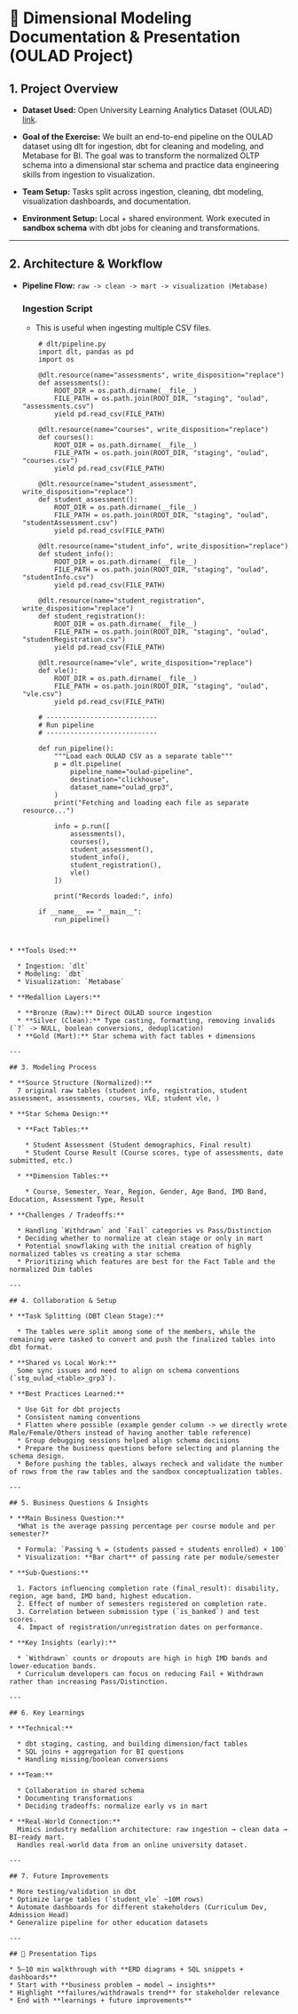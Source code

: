 
# 📝 Dimensional Modeling Documentation & Presentation (OULAD Project)

## 1. Project Overview

* **Dataset Used:**
  Open University Learning Analytics Dataset (OULAD) [link](https://analyse.kmi.open.ac.uk/open-dataset).

* **Goal of the Exercise:**
  We built an end-to-end pipeline on the OULAD dataset using dlt for ingestion, dbt for cleaning and modeling, and Metabase for BI. The goal was to transform the normalized OLTP schema into a dimensional star schema and practice data engineering skills from ingestion to visualization.


* **Team Setup:**
  Tasks split across ingestion, cleaning, dbt modeling, visualization dashboards, and documentation. 

* **Environment Setup:**
  Local + shared environment. Work executed in **sandbox schema** with dbt jobs for cleaning and transformations.

---

## 2. Architecture & Workflow

* **Pipeline Flow:**
  `raw -> clean -> mart -> visualization (Metabase)`
  ### Ingestion Script
  - This is useful when ingesting multiple CSV files.
  ```
      # dlt/pipeline.py
      import dlt, pandas as pd
      import os
      
      @dlt.resource(name="assessments", write_disposition="replace")
      def assessments():
          ROOT_DIR = os.path.dirname(__file__)
          FILE_PATH = os.path.join(ROOT_DIR, "staging", "oulad", "assessments.csv")
          yield pd.read_csv(FILE_PATH)
      
      @dlt.resource(name="courses", write_disposition="replace")
      def courses():
          ROOT_DIR = os.path.dirname(__file__)
          FILE_PATH = os.path.join(ROOT_DIR, "staging", "oulad", "courses.csv")
          yield pd.read_csv(FILE_PATH)
      
      @dlt.resource(name="student_assessment", write_disposition="replace")
      def student_assessment():
          ROOT_DIR = os.path.dirname(__file__)
          FILE_PATH = os.path.join(ROOT_DIR, "staging", "oulad", "studentAssessment.csv")
          yield pd.read_csv(FILE_PATH)
      
      @dlt.resource(name="student_info", write_disposition="replace")
      def student_info():
          ROOT_DIR = os.path.dirname(__file__)
          FILE_PATH = os.path.join(ROOT_DIR, "staging", "oulad", "studentInfo.csv")
          yield pd.read_csv(FILE_PATH)
      
      @dlt.resource(name="student_registration", write_disposition="replace")
      def student_registration():
          ROOT_DIR = os.path.dirname(__file__)
          FILE_PATH = os.path.join(ROOT_DIR, "staging", "oulad", "studentRegistration.csv")
          yield pd.read_csv(FILE_PATH)
      
      @dlt.resource(name="vle", write_disposition="replace")
      def vle():
          ROOT_DIR = os.path.dirname(__file__)
          FILE_PATH = os.path.join(ROOT_DIR, "staging", "oulad", "vle.csv")
          yield pd.read_csv(FILE_PATH)
      
      # ----------------------------
      # Run pipeline
      # ----------------------------
      
      def run_pipeline():
          """Load each OULAD CSV as a separate table"""
          p = dlt.pipeline(
              pipeline_name="oulad-pipeline",
              destination="clickhouse",
              dataset_name="oulad_grp3",
          )
          print("Fetching and loading each file as separate resource...")
      
          info = p.run([
              assessments(),
              courses(),
              student_assessment(),
              student_info(),
              student_registration(),
              vle()
          ])
      
          print("Records loaded:", info)
      
      if __name__ == "__main__":
          run_pipeline()
```


* **Tools Used:**

  * Ingestion: `dlt`
  * Modeling: `dbt`
  * Visualization: `Metabase`

* **Medallion Layers:**

  * **Bronze (Raw):** Direct OULAD source ingestion
  * **Silver (Clean):** Type casting, formatting, removing invalids (`?` -> NULL, boolean conversions, deduplication)
  * **Gold (Mart):** Star schema with fact tables + dimensions

---

## 3. Modeling Process

* **Source Structure (Normalized):**
  7 original raw tables (student info, registration, student assessment, assessments, courses, VLE, student vle, ) 

* **Star Schema Design:**

  * **Fact Tables:**

    * Student Assessment (Student demographics, Final result) 
    * Student Course Result (Course scores, type of assessments, date submitted, etc.)
   
  * **Dimension Tables:**

    * Course, Semester, Year, Region, Gender, Age Band, IMD Band, Education, Assessment Type, Result

* **Challenges / Tradeoffs:**

  * Handling `Withdrawn` and `Fail` categories vs Pass/Distinction
  * Deciding whether to normalize at clean stage or only in mart
  * Potential snowflaking with the initial creation of highly normalized tables vs creating a star schema
  * Prioritizing which features are best for the Fact Table and the normalized Dim tables  

---

## 4. Collaboration & Setup

* **Task Splitting (DBT Clean Stage):**

  * The tables were split among some of the members, while the remaining were tasked to convert and push the finalized tables into dbt format.

* **Shared vs Local Work:**
  Some sync issues and need to align on schema conventions (`stg_oulad_<table>_grp3`).

* **Best Practices Learned:**

  * Use Git for dbt projects
  * Consistent naming conventions
  * Flatten where possible (example gender column -> we directly wrote Male/Female/Others instead of having another table reference)
  * Group debugging sessions helped align schema decisions
  * Prepare the business questions before selecting and planning the schema design.
  * Before pushing the tables, always recheck and validate the number of rows from the raw tables and the sandbox conceptualization tables.

---

## 5. Business Questions & Insights

* **Main Business Question:**
  *What is the average passing percentage per course module and per semester?*

  * Formula: `Passing % = (students passed ÷ students enrolled) × 100`
  * Visualization: **Bar chart** of passing rate per module/semester

* **Sub-Questions:**

  1. Factors influencing completion rate (final_result): disability, region, age band, IMD band, highest education.
  2. Effect of number of semesters registered on completion rate.
  3. Correlation between submission type (`is_banked`) and test scores.
  4. Impact of registration/unregistration dates on performance.

* **Key Insights (early):**

  * `Withdrawn` counts or dropouts are high in high IMD bands and lower-education bands.
  * Curriculum developers can focus on reducing Fail + Withdrawn rather than increasing Pass/Distinction.

---

## 6. Key Learnings

* **Technical:**

  * dbt staging, casting, and building dimension/fact tables
  * SQL joins + aggregation for BI questions
  * Handling missing/boolean conversions

* **Team:**

  * Collaboration in shared schema
  * Documenting transformations
  * Deciding tradeoffs: normalize early vs in mart

* **Real-World Connection:**
  Mimics industry medallion architecture: raw ingestion → clean data → BI-ready mart.
  Handles real-world data from an online university dataset.

---

## 7. Future Improvements

* More testing/validation in dbt
* Optimize large tables (`student_vle` ~10M rows)
* Automate dashboards for different stakeholders (Curriculum Dev, Admission Head)
* Generalize pipeline for other education datasets

---

## 📢 Presentation Tips

* 5–10 min walkthrough with **ERD diagrams + SQL snippets + dashboards**
* Start with **business problem → model → insights**
* Highlight **failures/withdrawals trend** for stakeholder relevance
* End with **learnings + future improvements**



